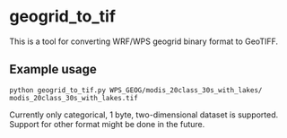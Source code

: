 # geogrid_to_tif

This is a tool for converting WRF/WPS geogrid binary format to GeoTIFF.

## Example usage

```
python geogrid_to_tif.py WPS_GEOG/modis_20class_30s_with_lakes/ modis_20class_30s_with_lakes.tif
```

Currently only categorical, 1 byte, two-dimensional dataset is supported.
Support for other format might be done in the future.
